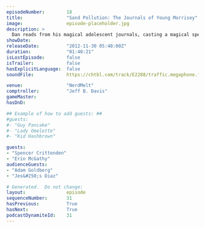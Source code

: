 ```yaml
---
episodeNumber:        18
title:                "Sand Pollution: The Journals of Young Morrisey"
image:                episode-placeholder.jpg
description: >
  Dan reads from his magical adolescent journals, casting a magical spell of adolescent depression over the entire audience and the dungeons and dragons session. So he brings up a depressed Harmenian and attempts to cure him. But by then he's pretty dr...
showDate:             
releaseDate:          "2012-11-30 05:48:00Z"
duration:             "01:40:21"
isLostEpisode:        false
isTrailer:            false
hasExplicitLanguage:  false
soundFile:            https://chtbl.com/track/E2288/traffic.megaphone.fm/STA4402179215.mp3?updated=1555703184

venue:                "NerdMelt"
comptroller:          "Jeff B. Davis"
gameMaster:           
hasDnD:               

## Example of how to add guests: ##
#guests:
#- "Guy Pancake"
#- "Lady Omelette"
#- "Kid Hashbrown"

guests:
- "Spencer Crittenden"
- "Erin McGathy"
audienceGuests:
- "Adam Goldberg"
- "Jes&#250;s Diaz"

# Generated.  Do not change:
layout:               episode
sequenceNumber:       31
hasPrevious:          True
hasNext:              True
podcastDynamiteId:    31
---
```


<!-- The episode description will be rendered here -->
<!-- Add your content below here -->

